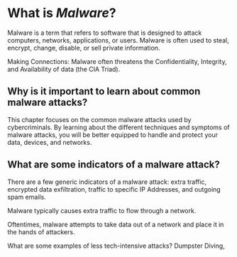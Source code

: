 # **What is *Malware*?**
Malware is a term that refers to software that is designed to attack computers, networks, applications, or users. Malware is often used to steal, encrypt, change, disable, or sell private information. 

Making Connections: Malware often threatens the Confidentiality, Integrity, and Availability of data (the CIA Triad). 

## **Why is it important to learn about common malware attacks?**
This chapter focuses on the common malware attacks used by cybercriminals. By learning about the different techniques and symptoms of malware attacks, you will be better equipped to handle and protect your data, devices, and networks.

## **What are some indicators of a malware attack?**
There are a few generic indicators of a malware attack: extra traffic, encrypted data exfiltration, traffic to specific IP Addresses, and outgoing spam emails. 

Malware typically causes extra traffic to flow through a network. 

Oftentimes, malware attempts to take data out of a network and place it in the hands of attackers. 

What are some examples of less tech-intensive attacks? 
Dumpster Diving, 

